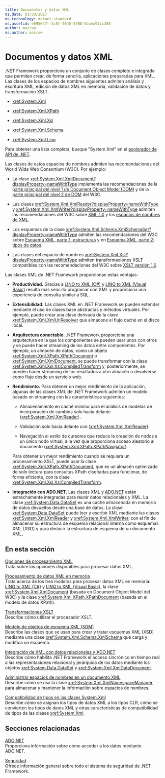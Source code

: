 ```yaml
---
title: Documentos y datos XML
ms.date: 03/30/2017
ms.technology: dotnet-standard
ms.assetid: e695047f-3c0f-4045-8708-5baea91cc380
author: mairaw
ms.author: mairaw
---
```

# <a name="xml-documents-and-data"></a>Documentos y datos XML
.NET Framework proporciona un conjunto de clases completo e integrado que permiten crear, de forma sencilla, aplicaciones preparadas para XML. Las clases de los espacios de nombres siguientes admiten análisis y escritura XML, edición de datos XML en memoria, validación de datos y transformación XSLT.  
  
-   <xref:System.Xml>  
  
-   <xref:System.Xml.XPath>  
  
-   <xref:System.Xml.Xsl>  
  
-   <xref:System.Xml.Schema>  
  
-   <xref:System.Xml.Linq>  
  
 Para obtener una lista completa, busque "System.Xml" en el [explorador de API de .NET](https://docs.microsoft.com/dotnet/api/?term=system.xml).  
  
 Las clases de estos espacios de nombres admiten las recomendaciones del World Wide Web Consortium (W3C). Por ejemplo:  
  
-   La clase <xref:System.Xml.XmlDocument?displayProperty=nameWithType> implementa las recomendaciones de la [parte principal del nivel 1 de Document Object Model (DOM)](https://www.w3.org/TR/REC-DOM-Level-1/) y de la [parte principal del nivel 2 de DOM](https://www.w3.org/TR/DOM-Level-2-Core/) del W3C.  
  
-   Las clases <xref:System.Xml.XmlReader?displayProperty=nameWithType> y <xref:System.Xml.XmlWriter?displayProperty=nameWithType> admiten las recomendaciones del W3C sobre [XML 1.0](https://www.w3.org/TR/2006/REC-xml-20060816/) y los [espacios de nombres de XML](https://www.w3.org/TR/REC-xml-names/).  
  
-   Los esquemas de la clase <xref:System.Xml.Schema.XmlSchemaSet?displayProperty=nameWithType> admiten las recomendaciones del W3C sobre [Esquema XML, parte 1: estructuras](https://www.w3.org/TR/xmlschema-1/) y en [Esquema XML, parte 2: tipos de datos](https://www.w3.org/TR/xmlschema-2/).  
  
-   Las clases del espacio de nombres <xref:System.Xml.Xsl?displayProperty=nameWithType> admiten transformaciones XSLT compatibles con las recomendaciones del W3C sobre [XSLT versión 1.0](https://www.w3.org/TR/xslt).  
  
 Las clases XML de .NET Framework proporcionan estas ventajas:  
  
-   **Productividad.** Gracias a [LINQ to XML (C#)](../../../csharp/programming-guide/concepts/linq/linq-to-xml.md) y [LINQ to XML (Visual Basic)](../../../visual-basic/programming-guide/concepts/linq/linq-to-xml.md) resulta más sencillo programar con XML y proporciona una experiencia de consulta similar a SQL.  
  
-   **Extensibilidad.** Las clases XML en .NET Framework se pueden extender mediante el uso de clases base abstractas y métodos virtuales. Por ejemplo, puede crear una clase derivada de la clase <xref:System.Xml.XmlUrlResolver> que almacene el flujo caché en el disco local.  
  
-   **Arquitectura conectable.** .NET Framework proporciona una arquitectura en la que los componentes se pueden usar unos con otros y se puede hacer streaming de los datos entre componentes. Por ejemplo, un almacén de datos, como un objeto <xref:System.Xml.XPath.XPathDocument> o <xref:System.Xml.XmlDocument>, se puede transformar con la clase <xref:System.Xml.Xsl.XslCompiledTransform> y, posteriormente, se pueden hacer streaming de los resultados a otro almacén o devolverse como flujo desde un servicio web.  
  
-   **Rendimiento.** Para obtener un mejor rendimiento de la aplicación, algunas de las clases XML de .NET Framework admiten un modelo basado en streaming con las características siguientes:  
  
    -   Almacenamiento en caché mínimo para el análisis de modelos de incorporación de cambios solo hacia delante (<xref:System.Xml.XmlReader>).  
  
    -   Validación solo hacia delante con (<xref:System.Xml.XmlReader>).  
  
    -   Navegación al estilo de cursores que reduce la creación de nodos a un único nodo virtual, a la vez que proporciona acceso aleatorio al documento (<xref:System.Xml.XPath.XPathNavigator>).  
  
     Para obtener un mejor rendimiento cuando se requiera un procesamiento XSLT, puede usar la clase <xref:System.Xml.XPath.XPathDocument>, que es un almacén optimizado de solo lectura para consultas XPath diseñadas para funcionar, de forma eficiente, con la clase <xref:System.Xml.Xsl.XslCompiledTransform>.  
  
-   **Integración con ADO.NET.** Las clases XML y [ADO.NET](../../../../docs/framework/data/adonet/index.md) están estrechamente integradas para reunir datos relacionales y XML. La clase <xref:System.Data.DataSet> es una caché almacenada en memoria de datos devueltos desde una base de datos. La clase <xref:System.Data.DataSet> puede leer y escribir XML mediante las clases <xref:System.Xml.XmlReader> y <xref:System.Xml.XmlWriter>, con el fin de almacenar su estructura de esquema relacional interna como esquemas XML (XSD) y para deducir la estructura de esquema de un documento XML.  
  
## <a name="in-this-section"></a>En esta sección  
 [Opciones de procesamiento XML](../../../../docs/standard/data/xml/xml-processing-options.md)  
 Trata sobre las opciones disponibles para procesar datos XML.  
  
 [Procesamiento de datos XML en memoria](../../../../docs/standard/data/xml/processing-xml-data-in-memory.md)  
 Trata acerca de los tres modelos para procesar datos XML en memoria: [LINQ to XML (C#)](../../../csharp/programming-guide/concepts/linq/linq-to-xml.md) y [LINQ to XML (Visual Basic)](../../../visual-basic/programming-guide/concepts/linq/linq-to-xml.md), la clase <xref:System.Xml.XmlDocument> (basada en Document Object Model del W3C) y la clase <xref:System.Xml.XPath.XPathDocument> (basada en el modelo de datos XPath).  
  
 [Transformaciones XSLT](../../../../docs/standard/data/xml/xslt-transformations.md)  
 Describe cómo utilizar el procesador XSLT.  
  
 [Modelo de objetos de esquema XML (SOM)](../../../../docs/standard/data/xml/xml-schema-object-model-som.md)  
 Describe las clases que se usan para crear y tratar esquemas XML (XSD) mediante una clase <xref:System.Xml.Schema.XmlSchema> que carga y modifica un esquema.  
  
 [Integración de XML con datos relacionales y ADO.NET](../../../../docs/standard/data/xml/xml-integration-with-relational-data-and-adonet.md)  
 Describe cómo habilita .NET Framework el acceso sincrónico en tiempo real a las representaciones relacional y jerárquica de los datos mediante los objetos <xref:System.Data.DataSet> y <xref:System.Xml.XmlDataDocument>.  
  
 [Administrar espacios de nombres en un documento XML](../../../../docs/standard/data/xml/managing-namespaces-in-an-xml-document.md)  
 Describe cómo se usa la clase <xref:System.Xml.XmlNamespaceManager> para almacenar y mantener la información sobre espacios de nombres.  
  
 [Compatibilidad de tipos en las clases System.Xml](../../../../docs/standard/data/xml/type-support-in-the-system-xml-classes.md)  
 Describe cómo se asignan los tipos de datos XML a los tipos CLR, cómo se convierten los tipos de datos XML y otras características de compatibilidad de tipos de las clases <xref:System.Xml>.  
  
## <a name="related-sections"></a>Secciones relacionadas  
 [ADO.NET](../../../../docs/framework/data/adonet/index.md)  
 Proporciona información sobre cómo acceder a los datos mediante ADO.NET.  
  
 [Seguridad](../../../../docs/standard/security/index.md)  
 Ofrece información general sobre todo el sistema de seguridad de .NET Framework.  
  

